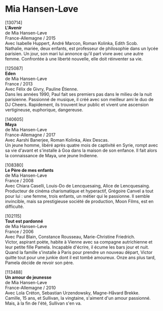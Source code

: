 # Mia Hansen-Løve

[130714]  
**L'Avenir**  
de Mia Hansen-Løve  
France-Allemagne / 2015  
Avec Isabelle Huppert, André Marcon, Roman Kolinka, Edith Scob.  
Nathalie, mariée, deux enfants, est professeur de philosophie dans un lycée parisien. Un jour, son mari lui annonce qu'il part vivre avec une autre femme. Confrontée à une liberté nouvelle, elle doit réinventer sa vie.

[125087]  
**Eden**  
de Mia Hansen-Løve  
France / 2013  
Avec Félix de Givry, Pauline Étienne.  
Dans les années 1990, Paul fait ses premiers pas dans le milieu de la nuit parisienne. Passionné de musique, il créé avec son meilleur ami le duo de DJ Cheers. Rapidement, ils trouvent leur public et vivent une ascension vertigineuse, euphorique, dangereuse.

[140605]  
**Maya**  
de Mia Hansen-Løve  
France-Allemagne / 2017  
Avec Aarshi Banerjee, Roman Kolinka, Alex Descas.  
Un jeune homme, libéré après quatre mois de captivité en Syrie, rompt avec sa vie d'avant et s'installe à Goa dans la maison de son enfance. Il fait alors la connaissance de Maya, une jeune Indienne.

[108380]  
**Le Père de mes enfants**  
de Mia Hansen-Løve  
France / 2008  
Avec Chiara Caselli, Louis-Do de Lencquesaing, Alice de Lencquesaing.  
Producteur de cinéma charismatique et hyperactif, Grégoire Canvel a tout pour lui : une femme, trois enfants, un métier qui le passionne. Il semble invincible, mais sa prestigieuse société de production, Moon Films, est en difficulté.

[102115]  
**Tout est pardonné**  
de Mia Hansen-Løve  
France / 2006  
Avec Paul Blain, Constance Rousseau, Marie-Christine Friedrich.  
Victor, aspirant poète, habite à Vienne avec sa compagne autrichienne et leur petite fille Pamela. Incapable d'écrire, il écume les bars jour et nuit. Quand la famille s'installe à Paris pour prendre un nouveau départ, Victor quitte tout pour une junkie dont il est tombé amoureux. Onze ans plus tard, Pamela décide de revoir son père.

[113488]  
**Un amour de jeunesse**  
de Mia Hansen-Løve  
France-Allemagne / 2010  
Avec Lola Créton, Sebastian Urzendowsky, Magne-Håvard Brekke.  
Camille, 15 ans, et Sullivan, la vingtaine, s'aiment d'un amour passionné. Mais, à la fin de l'été, Sullivan s'en va.

